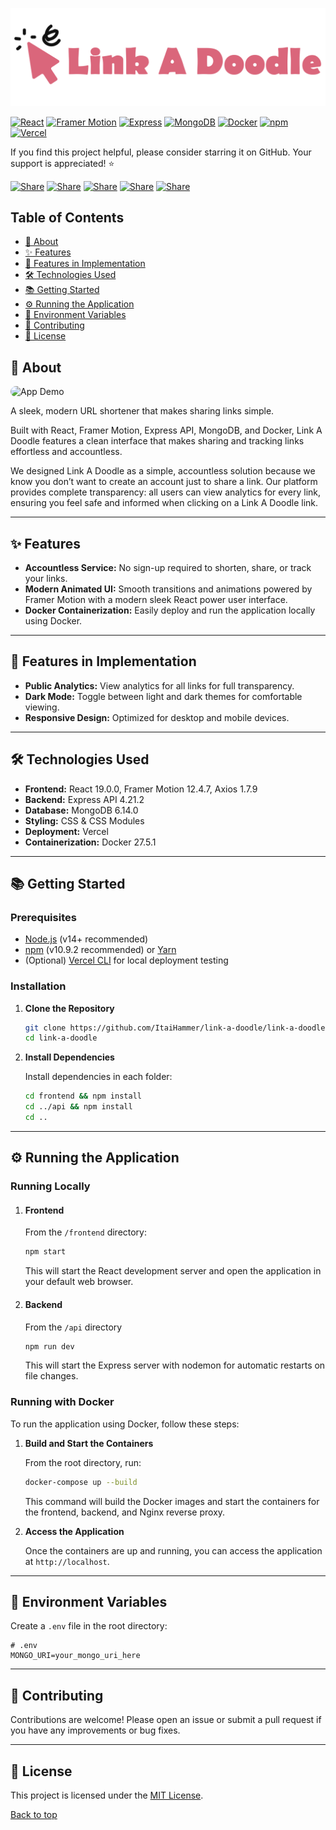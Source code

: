 <a name="top"></a>
![Link A Doodle Logo](frontend/src/icons/logo.svg 'Link A Doodle Logo')

[![React](https://img.shields.io/badge/React-19.0.0-61DAFB)](https://reactjs.org/)
[![Framer Motion](https://img.shields.io/badge/Framer%20Motion-12.4.7-FF007A)](https://www.framer.com/motion/)
[![Express](https://img.shields.io/badge/Express-4.21.2-000000)](https://expressjs.com/)
[![MongoDB](https://img.shields.io/badge/MongoDB-6.14.0-47A248)](https://www.mongodb.com/)
[![Docker](https://img.shields.io/badge/Docker-27.5.1-2496ED)](https://www.docker.com/)
[![npm](https://img.shields.io/badge/npm-10.9.2-CB3837)](https://www.npmjs.com/)
[![Vercel](https://img.shields.io/badge/Vercel-CLI-000000)](https://vercel.com/docs/cli)

If you find this project helpful, please consider starring it on GitHub. Your support is appreciated! ⭐

[![Share](https://img.shields.io/badge/share-000000?logo=x&logoColor=white)](https://x.com/intent/tweet?text=Check%20out%20this%20project%20on%20GitHub:%20https://github.com/ItaiHammer/link-a-doodle%20%23URLShortener%20%23React%20%23Express)
[![Share](https://img.shields.io/badge/share-1877F2?logo=facebook&logoColor=white)](https://www.facebook.com/sharer/sharer.php?u=https://github.com/ItaiHammer/link-a-doodle)
[![Share](https://img.shields.io/badge/share-0077B5?logo=linkedin&logoColor=white)](https://www.linkedin.com/sharing/share-offsite/?url=https://github.com/ItaiHammer/link-a-doodle)
[![Share](https://img.shields.io/badge/share-FF4500?logo=reddit&logoColor=white)](https://www.reddit.com/submit?title=Check%20out%20this%20project%20on%20GitHub:%20https://github.com/ItaiHammer/link-a-doodle)
[![Share](https://img.shields.io/badge/share-0088CC?logo=telegram&logoColor=white)](https://t.me/share/url?url=https://github.com/ItaiHammer/link-a-doodle&text=Check%20out%20this%20project%20on%20GitHub)

## Table of Contents
- [📖 About](#about)
- [✨ Features](#features)
- [🚀 Features in Implementation](#features-in-implementation)
- [🛠️ Technologies Used](#technologies-used)
- [📚 Getting Started](#getting-started)
- [⚙️ Running the Application](#running-the-application)
- [🔧 Environment Variables](#environment-variables)
- [🤝 Contributing](#contributing)
- [📜 License](#license)

## 📖 About

<img src="assets/demo.gif" alt="App Demo" width="400" height="200" style="border-radius: 10px;">

A sleek, modern URL shortener that makes sharing links simple.

Built with React, Framer Motion, Express API, MongoDB, and Docker, Link A Doodle features a clean interface that makes sharing and tracking links effortless and accountless.

We designed Link A Doodle as a simple, accountless solution because we know you don’t want to create an account just to share a link. Our platform provides complete transparency: all users can view analytics for every link, ensuring you feel safe and informed when clicking on a Link A Doodle link.

---

## ✨ Features

-   **Accountless Service:** No sign-up required to shorten, share, or track your links.
-   **Modern Animated UI:** Smooth transitions and animations powered by Framer Motion with a modern sleek React power user interface.
-   **Docker Containerization:** Easily deploy and run the application locally using Docker.

---

## 🚀 Features in Implementation

-   **Public Analytics:** View analytics for all links for full transparency.
-   **Dark Mode:** Toggle between light and dark themes for comfortable viewing.
-   **Responsive Design:** Optimized for desktop and mobile devices.

---

## 🛠️ Technologies Used

-   **Frontend:** React 19.0.0, Framer Motion 12.4.7, Axios 1.7.9
-   **Backend:** Express API 4.21.2
-   **Database:** MongoDB 6.14.0
-   **Styling:** CSS & CSS Modules
-   **Deployment:** Vercel
-   **Containerization:** Docker 27.5.1

---

## 📚 Getting Started

### Prerequisites

-   [Node.js](https://nodejs.org/) (v14+ recommended)
-   [npm](https://www.npmjs.com/) (v10.9.2 recommended) or [Yarn](https://yarnpkg.com/)
-   (Optional) [Vercel CLI](https://vercel.com/docs/cli) for local deployment testing

### Installation

1. **Clone the Repository**

    ```bash
    git clone https://github.com/ItaiHammer/link-a-doodle/link-a-doodle.git
    cd link-a-doodle
    ```

2. **Install Dependencies**

    Install dependencies in each folder:

    ```bash
    cd frontend && npm install
    cd ../api && npm install
    cd ..
    ```

---

## ⚙️ Running the Application

### Running Locally

1. #### Frontend

    From the `/frontend` directory:

    ```bash
    npm start
    ```

    This will start the React development server and open the application in your default web browser.

1. #### Backend

    From the `/api` directory

    ```bash
    npm run dev
    ```

    This will start the Express server with nodemon for automatic restarts on file changes.

### Running with Docker

To run the application using Docker, follow these steps:

1. **Build and Start the Containers**

    From the root directory, run:

    ```bash
    docker-compose up --build
    ```

    This command will build the Docker images and start the containers for the frontend, backend, and Nginx reverse proxy.

2. **Access the Application**

    Once the containers are up and running, you can access the application at `http://localhost`.

---

## 🔧 Environment Variables

Create a `.env` file in the root directory:

```env
# .env
MONGO_URI=your_mongo_uri_here
```

---

## 🤝 Contributing

Contributions are welcome! Please open an issue or submit a pull request if you have any improvements or bug fixes.

---

## 📜 License

This project is licensed under the [MIT License](LICENSE).

[Back to top](#top)
````
